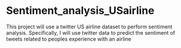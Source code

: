 # Sentiment_analysis_USairline

This project will use a twitter US airline dataset to perform sentiment analysis. Specifically, I will use twitter data to predict the sentiment of tweets related to peoples experience with an airline
